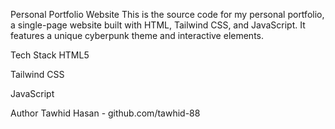 Personal Portfolio Website
This is the source code for my personal portfolio, a single-page website built with HTML, Tailwind CSS, and JavaScript. It features a unique cyberpunk theme and interactive elements.


Tech Stack
HTML5

Tailwind CSS

JavaScript

Author
Tawhid Hasan - github.com/tawhid-88
